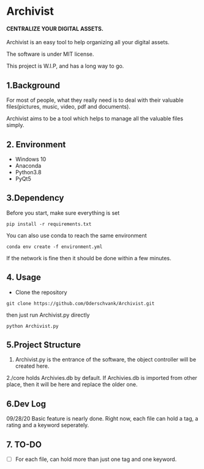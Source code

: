 # Archivist

#### CENTRALIZE YOUR DIGITAL ASSETS.

Archivist is an easy tool to help organizing all your digital assets.

The software is under MIT license.

This project is W.I.P, and has a long way to go.

## 1.Background
For most of people, what they really need is to deal with their
valuable files(pictures, music, video, pdf and documents). 

Archivist aims to be a tool which helps to manage all the valuable
files simply.

## 2. Environment
- Windows 10
- Anaconda
- Python3.8
- PyQt5

## 3.Dependency
Before you start, make sure everything is set
```shell script
pip install -r requirements.txt
``` 
You can also use conda to reach the same environment
```shell script
conda env create -f environment.yml
```
If the network is fine then it should be done within a few minutes.

## 4. Usage
- Clone the repository
```shell script
git clone https://github.com/Oderschvank/Archivist.git
```
then just run Archivist.py directly
```shell script
python Archivist.py
```

## 5.Project Structure
1. Archivist.py is the entrance of the software, the object controller 
will be created here.

2./core holds Archivies.db by default. If Archivies.db is imported from
other place, then it will be here and replace the older one.

## 6.Dev Log
09/28/20 Basic feature is nearly done. Right now, each file can hold 
a tag, a rating and a keyword seperately.

## 7. TO-DO
-[ ] For each file, can hold more than just one tag and one keyword.